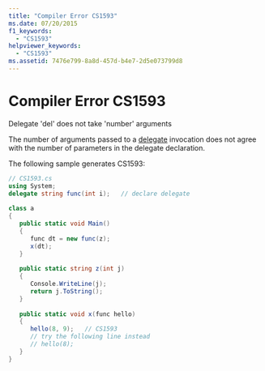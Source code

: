 ```yaml
---
title: "Compiler Error CS1593"
ms.date: 07/20/2015
f1_keywords: 
  - "CS1593"
helpviewer_keywords: 
  - "CS1593"
ms.assetid: 7476e799-8a8d-457d-b4e7-2d5e073799d8
---
```

# Compiler Error CS1593
Delegate 'del' does not take 'number' arguments  
  
 The number of arguments passed to a [delegate](../../csharp/language-reference/keywords/delegate.md) invocation does not agree with the number of parameters in the delegate declaration.  
  
 The following sample generates CS1593:  
  
```csharp  
// CS1593.cs  
using System;  
delegate string func(int i);   // declare delegate  
  
class a  
{  
   public static void Main()  
   {  
      func dt = new func(z);  
      x(dt);  
   }  
  
   public static string z(int j)  
   {  
      Console.WriteLine(j);  
      return j.ToString();  
   }  
  
   public static void x(func hello)  
   {  
      hello(8, 9);   // CS1593  
      // try the following line instead  
      // hello(8);  
   }  
}  
```
